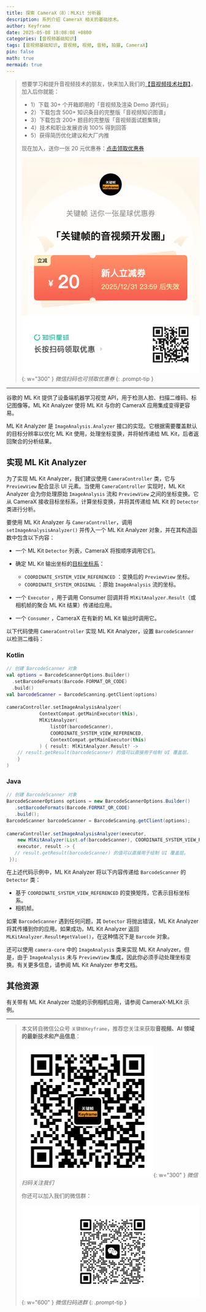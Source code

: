 ```yaml
---
title: 探索 CameraX（8）：MLKit 分析器
description: 系列介绍 CameraX 相关的基础技术。
author: Keyframe
date: 2025-05-08 18:08:08 +0800
categories: [音视频基础知识]
tags: [音视频基础知识, 音视频, 视频, 音频, 拍摄, CameraX]
pin: false
math: true
mermaid: true
---
```


>想要学习和提升音视频技术的朋友，快来加入我们的<a href="https://t.zsxq.com/jRprT" target="_blank" rel="noopener noreferrer">【音视频技术社群】</a>，加入后你就能：
>
>- 1）下载 30+ 个开箱即用的「音视频及渲染 Demo 源代码」
>- 2）下载包含 500+ 知识条目的完整版「音视频知识图谱」
>- 3）下载包含 200+ 题目的完整版「音视频面试题集锦」
>- 4）技术和职业发展咨询 100% 得到回答
>- 5）获得简历优化建议和大厂内推
>  
>现在加入，送你一张 20 元优惠券：<a href="https://t.zsxq.com/jRprT" target="_blank" rel="noopener noreferrer">点击领取优惠券</a>
>
>![知识星球新人优惠券](assets/img/keyframe-zsxq-coupon.png){: w="300" }
>_微信扫码也可领取优惠券_
{: .prompt-tip }

---



谷歌的 ML Kit 提供了设备端机器学习视觉 API，用于检测人脸、扫描二维码、标记图像等。ML Kit Analyzer 使将 ML Kit 与你的 CameraX 应用集成变得更容易。

ML Kit Analyzer 是 `ImageAnalysis.Analyzer` 接口的实现。它根据需要覆盖默认的目标分辨率以优化 ML Kit 使用，处理坐标变换，并将帧传递给 ML Kit，后者返回聚合的分析结果。

## 实现 ML Kit Analyzer

为了实现 ML Kit Analyzer，我们建议使用 `CameraController` 类，它与 `PreviewView` 配合显示 UI 元素。当使用 `CameraController` 实现时，ML Kit Analyzer 会为你处理原始 `ImageAnalysis` 流和 `PreviewView` 之间的坐标变换。它从 CameraX 接收目标坐标系，计算坐标变换，并将其传递给 ML Kit 的 `Detector` 类进行分析。

要使用 ML Kit Analyzer 与 `CameraController`，调用 `setImageAnalysisAnalyzer()` 并传入一个 ML Kit Analyzer 对象，并在其构造函数中包含以下内容：

  * 一个 ML Kit `Detector` 列表，CameraX 将按顺序调用它们。
  * 确定 ML Kit 输出坐标的[目标坐标系](https://developers.google.com/ml-kit/vision/barcode-scanning/android)：
    * `COORDINATE_SYSTEM_VIEW_REFERENCED` ：变换后的 `PreviewView` 坐标。
    * `COORDINATE_SYSTEM_ORIGINAL` ：原始 `ImageAnalysis` 流的坐标。

  * 一个 `Executor` ，用于调用 Consumer 回调并将 `MlKitAnalyzer.Result`（或相机帧的聚合 ML Kit 结果）传递给应用。
  * 一个 `Consumer` ，CameraX 在有新的 ML Kit 输出时调用它。

以下代码使用 `CameraController` 实现 ML Kit Analyzer，设置 `BarcodeScanner` 以检测二维码：

### Kotlin

```kotlin
// 创建 BarcodeScanner 对象
val options = BarcodeScannerOptions.Builder()
  .setBarcodeFormats(Barcode.FORMAT_QR_CODE)
  .build()
val barcodeScanner = BarcodeScanning.getClient(options)

cameraController.setImageAnalysisAnalyzer(
            ContextCompat.getMainExecutor(this),
            MlKitAnalyzer(
                listOf(barcodeScanner),
                COORDINATE_SYSTEM_VIEW_REFERENCED,
                ContextCompat.getMainExecutor(this)
            ) { result: MlKitAnalyzer.Result? ->
    // result.getResult(barcodeScanner) 的值可以直接用于绘制 UI 覆盖层。
    }
)
```


### Java

```java
// 创建 BarcodeScanner 对象
BarcodeScannerOptions options = new BarcodeScannerOptions.Builder()
   .setBarcodeFormats(Barcode.FORMAT_QR_CODE)
   .build();
BarcodeScanner barcodeScanner = BarcodeScanning.getClient(options);

cameraController.setImageAnalysisAnalyzer(executor,
    new MlKitAnalyzer(List.of(barcodeScanner), COORDINATE_SYSTEM_VIEW_REFERENCED,
    executor, result -> {
   // result.getResult(barcodeScanner) 的值可以直接用于绘制 UI 覆盖层。
 });
```

在上述代码示例中，ML Kit Analyzer 将以下内容传递给 `BarcodeScanner` 的 `Detector` 类：

  * 基于 `COORDINATE_SYSTEM_VIEW_REFERENCED` 的变换矩阵，它表示目标坐标系。
  * 相机帧。

如果 `BarcodeScanner` 遇到任何问题，其 `Detector` 将抛出错误，ML Kit Analyzer 将其传播到你的应用。如果成功，ML Kit Analyzer 返回 `MLKitAnalyzer.Result#getValue()`，在这种情况下是 `Barcode` 对象。

还可以使用 `camera-core` 中的 `ImageAnalysis` 类来实现 ML Kit Analyzer。但是，由于 `ImageAnalysis` 未与 `PreviewView` 集成，因此你必须手动处理坐标变换。有关更多信息，请参阅 ML Kit Analyzer 参考文档。

## 其他资源

有关带有 ML Kit Analyzer 功能的示例相机应用，请参阅 CameraX-MLKit 示例。


---

> 本文转自微信公众号 `关键帧Keyframe`，推荐您关注来获取**音视频、AI 领域的最新技术和产品信息**：
>
>![微信公众号](assets/img/keyframe-mp.jpg){: w="300" }
>_微信扫码关注我们_
>
>你还可以加入我们的微信群：
>
>![关键帧的音视频开发群](assets/img/av-wechat-group.jpg){: w="600" }
>_微信扫码进群_
{: .prompt-tip }